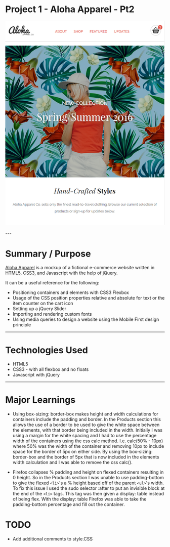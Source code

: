 # Project 1 - Aloha Apparel - Pt2
<p align="center">
    <img src="aloha.png">
</p>
---

# Summary / Purpose

[Aloha Apparel](https://scottfuoco.github.io/Aloha-Project-Pt2/) is a mockup of a fictional e-commerce website written in HTML5, CSS3, and Javascript with the help of jQuery.

It can be a useful reference for the following:
* Positioning containers and elements with CSS3 Flexbox
* Usage of the CSS position properties relative and absolute for text or the item counter on the cart icon
* Setting up a jQuery Slider
* Importing and rendering custom fonts
* Using media queries to design a website using the Mobile First design principle

---

# Technologies Used
* HTML5
* CSS3 - with all flexbox and no floats
* Javascript with jQuery

---

# Major Learnings
* Using 
        box-sizing: border-box
    makes height and width calculations for containers include the padding and border.  In the Products section this allows the use of a border to be used to give the white space between the elements, with that border being included in the width.  Initially I was using a margin for the white spacing and I had to use the percentage width of the containers using the css calc method. I.e. calc(50% - 10px) where 50% was the width of the container and removing 10px to include space for the border of 5px on either side.  By using the box-sizing: border-box and the border of 5px that is now included in the elements width calculation and I was able to remove the css calc().

* Firefox collapses % padding and height on flexed containers resulting in 0 height.  So in the Products section I was unable to use padding-bottom to give the flexed `<li>`'s a % height based off of the parent `<ul>`'s width.  To fix this issue I used the sudo selector :after to put an invisible block at the end of the `<li>` tags.  This tag was then given a display: table instead of being flex.  With the display: table Firefox was able to take the padding-bottom percentage and fill out the container.

# TODO
* Add additional comments to style.CSS